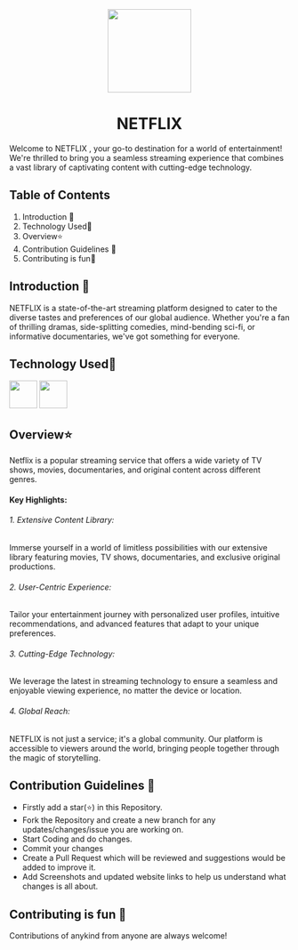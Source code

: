<div align="center"><img src="https://github.com/Sneha123-zudo/WebMasterLog/assets/145490348/6f7e1833-057a-4b95-9a2a-91f9d3801e4f" height="150" width="150" ></div>

# <div align="center">NETFLIX</div>

Welcome to NETFLIX , your go-to destination for a world of entertainment! We're thrilled to bring you a seamless streaming experience that combines a vast library of captivating content with cutting-edge technology.

## Table of Contents

1. Introduction 📌
2. Technology Used🚀
3. Overview⭐
4. Contribution Guidelines 📑
5. Contributing is fun🧡


## Introduction 📌

NETFLIX is a state-of-the-art streaming platform designed to cater to the diverse tastes and preferences of our global audience. Whether you're a fan of thrilling dramas, side-splitting comedies, mind-bending sci-fi, or informative documentaries, we've got something for everyone.

## Technology Used🚀

<img src="https://github.com/Sneha123-zudo/WebMasterLog/assets/145490348/ca970132-2c19-4fbd-b719-0fddaa2c8e51" height="50"> 
<img src="https://github.com/Sneha123-zudo/WebMasterLog/assets/145490348/fb91911d-a9a4-40b3-8d51-981da7ecedc9" height="50">

##  Overview⭐
Netflix is a popular streaming service that offers a wide variety of TV shows, movies, documentaries, and original content across different genres. 

#### Key Highlights:
###### 1. Extensive Content Library: 
Immerse yourself in a world of limitless possibilities with our extensive library featuring movies, TV shows, documentaries, and exclusive original productions.

###### 2. User-Centric Experience: 
Tailor your entertainment journey with personalized user profiles, intuitive recommendations, and advanced features that adapt to your unique preferences.

###### 3. Cutting-Edge Technology: 
We leverage the latest in streaming technology to ensure a seamless and enjoyable viewing experience, no matter the device or location.

###### 4. Global Reach: 
NETFLIX is not just a service; it's a global community. Our platform is accessible to viewers around the world, bringing people together through the magic of storytelling.

## Contribution Guidelines 📑


- Firstly add a star(⭐) in this Repository.
- Fork the Repository and create a new branch for any updates/changes/issue you are working on.
- Start Coding and do changes.
- Commit your changes
- Create a Pull Request which will be reviewed and suggestions would be added to improve it.
- Add Screenshots and updated website links to help us understand what changes is all about.

## Contributing is fun 🧡


Contributions of anykind from anyone are always welcome!
